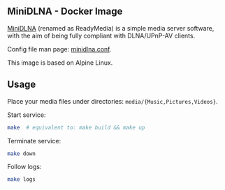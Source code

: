 ## MiniDLNA - Docker Image

[MiniDLNA](https://sourceforge.net/projects/minidlna/) (renamed as ReadyMedia) is a simple media server software, with the aim of being fully compliant with DLNA/UPnP-AV clients.

Config file man page: [minidlna.conf](https://manpages.ubuntu.com/manpages/bionic/man5/minidlna.conf.5.html).

This image is based on Alpine Linux.

## Usage
Place your media files under directories: `media/{Music,Pictures,Videos}`.

Start service:
```sh
make  # equivalent to: make build && make up
```

Terminate service:
```sh
make down
```

Follow logs:
```sh
make logs
```

